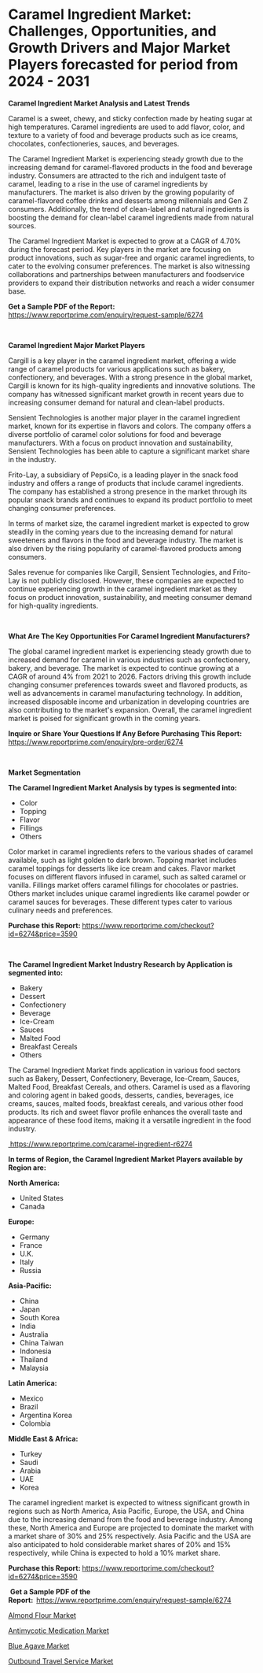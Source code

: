 <p><h1>Caramel Ingredient Market: Challenges, Opportunities, and Growth Drivers and Major Market Players forecasted for period from 2024 - 2031</h1></p><p><strong>Caramel Ingredient Market Analysis and Latest Trends</strong></p>
<p><p>Caramel is a sweet, chewy, and sticky confection made by heating sugar at high temperatures. Caramel ingredients are used to add flavor, color, and texture to a variety of food and beverage products such as ice creams, chocolates, confectioneries, sauces, and beverages.</p><p>The Caramel Ingredient Market is experiencing steady growth due to the increasing demand for caramel-flavored products in the food and beverage industry. Consumers are attracted to the rich and indulgent taste of caramel, leading to a rise in the use of caramel ingredients by manufacturers. The market is also driven by the growing popularity of caramel-flavored coffee drinks and desserts among millennials and Gen Z consumers. Additionally, the trend of clean-label and natural ingredients is boosting the demand for clean-label caramel ingredients made from natural sources.</p><p>The Caramel Ingredient Market is expected to grow at a CAGR of 4.70% during the forecast period. Key players in the market are focusing on product innovations, such as sugar-free and organic caramel ingredients, to cater to the evolving consumer preferences. The market is also witnessing collaborations and partnerships between manufacturers and foodservice providers to expand their distribution networks and reach a wider consumer base.</p></p>
<p><strong>Get a Sample PDF of the Report:&nbsp;</strong> <a href="https://www.reportprime.com/enquiry/request-sample/6274">https://www.reportprime.com/enquiry/request-sample/6274</a></p>
<p>&nbsp;</p>
<p><strong>Caramel Ingredient Major Market Players</strong></p>
<p><p>Cargill is a key player in the caramel ingredient market, offering a wide range of caramel products for various applications such as bakery, confectionery, and beverages. With a strong presence in the global market, Cargill is known for its high-quality ingredients and innovative solutions. The company has witnessed significant market growth in recent years due to increasing consumer demand for natural and clean-label products.</p><p>Sensient Technologies is another major player in the caramel ingredient market, known for its expertise in flavors and colors. The company offers a diverse portfolio of caramel color solutions for food and beverage manufacturers. With a focus on product innovation and sustainability, Sensient Technologies has been able to capture a significant market share in the industry.</p><p>Frito-Lay, a subsidiary of PepsiCo, is a leading player in the snack food industry and offers a range of products that include caramel ingredients. The company has established a strong presence in the market through its popular snack brands and continues to expand its product portfolio to meet changing consumer preferences.</p><p>In terms of market size, the caramel ingredient market is expected to grow steadily in the coming years due to the increasing demand for natural sweeteners and flavors in the food and beverage industry. The market is also driven by the rising popularity of caramel-flavored products among consumers.</p><p>Sales revenue for companies like Cargill, Sensient Technologies, and Frito-Lay is not publicly disclosed. However, these companies are expected to continue experiencing growth in the caramel ingredient market as they focus on product innovation, sustainability, and meeting consumer demand for high-quality ingredients.</p></p>
<p>&nbsp;</p>
<p><strong>What Are The Key Opportunities For Caramel Ingredient Manufacturers?</strong></p>
<p><p>The global caramel ingredient market is experiencing steady growth due to increased demand for caramel in various industries such as confectionery, bakery, and beverage. The market is expected to continue growing at a CAGR of around 4% from 2021 to 2026. Factors driving this growth include changing consumer preferences towards sweet and flavored products, as well as advancements in caramel manufacturing technology. In addition, increased disposable income and urbanization in developing countries are also contributing to the market's expansion. Overall, the caramel ingredient market is poised for significant growth in the coming years.</p></p>
<p><strong>Inquire or Share Your Questions If Any Before Purchasing This Report:</strong> <a href="https://www.reportprime.com/enquiry/pre-order/6274">https://www.reportprime.com/enquiry/pre-order/6274</a></p>
<p>&nbsp;</p>
<p><strong>Market Segmentation</strong></p>
<p><strong>The Caramel Ingredient Market Analysis by types is segmented into:</strong></p>
<p><ul><li>Color</li><li>Topping</li><li>Flavor</li><li>Fillings</li><li>Others</li></ul></p>
<p><p>Color market in caramel ingredients refers to the various shades of caramel available, such as light golden to dark brown. Topping market includes caramel toppings for desserts like ice cream and cakes. Flavor market focuses on different flavors infused in caramel, such as salted caramel or vanilla. Fillings market offers caramel fillings for chocolates or pastries. Others market includes unique caramel ingredients like caramel powder or caramel sauces for beverages. These different types cater to various culinary needs and preferences.</p></p>
<p><strong>Purchase this Report:&nbsp;</strong><a href="https://www.reportprime.com/checkout?id=6274&price=3590">https://www.reportprime.com/checkout?id=6274&price=3590</a></p>
<p>&nbsp;</p>
<p><strong>The Caramel Ingredient Market Industry Research by Application is segmented into:</strong></p>
<p><ul><li>Bakery</li><li>Dessert</li><li>Confectionery</li><li>Beverage</li><li>Ice-Cream</li><li>Sauces</li><li>Malted Food</li><li>Breakfast Cereals</li><li>Others</li></ul></p>
<p><p>The Caramel Ingredient Market finds application in various food sectors such as Bakery, Dessert, Confectionery, Beverage, Ice-Cream, Sauces, Malted Food, Breakfast Cereals, and others. Caramel is used as a flavoring and coloring agent in baked goods, desserts, candies, beverages, ice creams, sauces, malted foods, breakfast cereals, and various other food products. Its rich and sweet flavor profile enhances the overall taste and appearance of these food items, making it a versatile ingredient in the food industry.</p></p>
<p><a href="https://www.reportprime.com/caramel-ingredient-r6274">&nbsp;https://www.reportprime.com/caramel-ingredient-r6274</a></p>
<p><strong>In terms of Region, the Caramel Ingredient Market Players available by Region are:</strong></p>
<p>
    <p> <strong> North America: </strong>
        <ul>
            <li>United States</li>
            <li>Canada</li>
        </ul>
        </p> 
    <p> <strong> Europe: </strong>
        <ul>
            <li>Germany</li>
            <li>France</li>
            <li>U.K.</li>
            <li>Italy</li>
            <li>Russia</li>
        </ul>
        </p> 
    <p> <strong> Asia-Pacific: </strong>
        <ul>
            <li>China</li>
            <li>Japan</li>
            <li>South Korea</li>
            <li>India</li>
            <li>Australia</li>
            <li>China Taiwan</li>
            <li>Indonesia</li>
            <li>Thailand</li>
            <li>Malaysia</li>
        </ul>
        </p> 
    <p> <strong> Latin America: </strong>
        <ul>
            <li>Mexico</li>
            <li>Brazil</li>
            <li>Argentina Korea</li>
            <li>Colombia</li>
        </ul>
        </p> 
    <p> <strong> Middle East & Africa: </strong>
        <ul>
            <li>Turkey</li>
            <li>Saudi</li>
            <li>Arabia</li>
            <li>UAE</li>
            <li>Korea</li>
        </ul>
    </p>
    </p>
<p><p>The caramel ingredient market is expected to witness significant growth in regions such as North America, Asia Pacific, Europe, the USA, and China due to the increasing demand from the food and beverage industry. Among these, North America and Europe are projected to dominate the market with a market share of 30% and 25% respectively. Asia Pacific and the USA are also anticipated to hold considerable market shares of 20% and 15% respectively, while China is expected to hold a 10% market share.</p></p>
<p><strong>Purchase this Report: </strong><a href="https://www.reportprime.com/checkout?id=6274&price=3590">https://www.reportprime.com/checkout?id=6274&price=3590</a></p>
<p>&nbsp;<strong>Get a Sample PDF of the Report:&nbsp;&nbsp;</strong><a href="https://www.reportprime.com/enquiry/request-sample/6274">https://www.reportprime.com/enquiry/request-sample/6274</a></p>
<p><strong></strong></p>
<p><p><a href="https://github.com/gulaimolin/Market-Research-Report-List-5/blob/main/almond-flour-market.md">Almond Flour Market</a></p><p><a href="https://issuu.com/reportprime-2/docs/antimycotic-medication-market-size-2030.pptx">Antimycotic Medication Market</a></p><p><a href="https://github.com/mauripalmi/Market-Research-Report-List-4/blob/main/blue-agave-market.md">Blue Agave Market</a></p><p><a href="https://issuu.com/reportprime-2/docs/outbound-travel-service-market-size-2030.pptx">Outbound Travel Service Market</a></p></p>